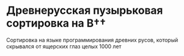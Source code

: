 # Древнерусская пузырьковая сортировка на В††
Сортировка на языке программирования древних русов, который скрывался от ящерских глаз целых 1000 лет
